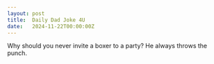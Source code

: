 ```yaml
---
layout: post
title:  Daily Dad Joke 4U
date:   2024-11-22T00:00:00Z
---
```

Why should you never invite a boxer to a party? He always throws the punch.
